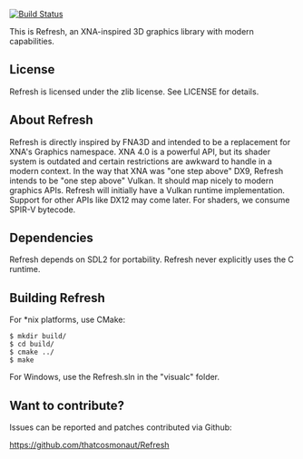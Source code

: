 [![Build Status](https://github.drone.moonside.games/api/badges/thatcosmonaut/Refresh/status.svg)](https://github.drone.moonside.games/thatcosmonaut/Refresh)

This is Refresh, an XNA-inspired 3D graphics library with modern capabilities.

License
-------
Refresh is licensed under the zlib license. See LICENSE for details.

About Refresh
-------------
Refresh is directly inspired by FNA3D and intended to be a replacement for XNA's Graphics namespace.
XNA 4.0 is a powerful API, but its shader system is outdated and certain restrictions are awkward to handle in a modern context.
In the way that XNA was "one step above" DX9, Refresh intends to be "one step above" Vulkan. It should map nicely to modern graphics APIs. 
Refresh will initially have a Vulkan runtime implementation. Support for other APIs like DX12 may come later.
For shaders, we consume SPIR-V bytecode.

Dependencies
------------
Refresh depends on SDL2 for portability.
Refresh never explicitly uses the C runtime.

Building Refresh
----------------
For *nix platforms, use CMake:

    $ mkdir build/
    $ cd build/
    $ cmake ../
    $ make

For Windows, use the Refresh.sln in the "visualc" folder.

Want to contribute?
-------------------
Issues can be reported and patches contributed via Github:

https://github.com/thatcosmonaut/Refresh
